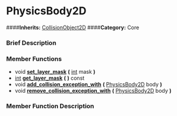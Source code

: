 #  PhysicsBody2D  
####**Inherits:** [CollisionObject2D](class_collisionobject2d)
####**Category:** Core

###  Brief Description  


###  Member Functions 
  * void  **[set&#95;layer&#95;mask](#set_layer_mask)**  **(** [int](class_int) mask  **)**
  * [int](class_int)  **[get&#95;layer&#95;mask](#get_layer_mask)**  **(** **)** const
  * void  **[add&#95;collision&#95;exception&#95;with](#add_collision_exception_with)**  **(** [PhysicsBody2D](class_physicsbody2d) body  **)**
  * void  **[remove&#95;collision&#95;exception&#95;with](#remove_collision_exception_with)**  **(** [PhysicsBody2D](class_physicsbody2d) body  **)**

###  Member Function Description  
